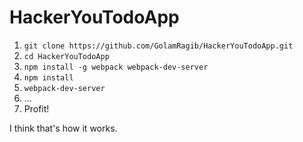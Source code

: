 # HackerYouTodoApp
1. `git clone https://github.com/GolamRagib/HackerYouTodoApp.git`
2. `cd HackerYouTodoApp`
3. `npm install -g webpack webpack-dev-server`
4. `npm install`
5. `webpack-dev-server`
6. …
7. Profit!

I think that's how it works.
